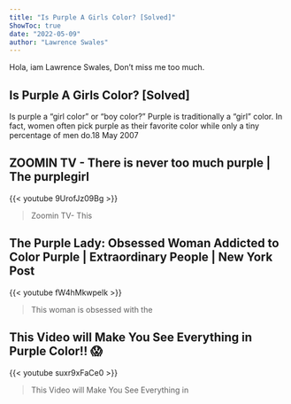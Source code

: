 ```yaml
---
title: "Is Purple A Girls Color? [Solved]"
ShowToc: true 
date: "2022-05-09"
author: "Lawrence Swales" 
---
```


Hola, iam Lawrence Swales, Don’t miss me too much.
## Is Purple A Girls Color? [Solved]
Is purple a “girl color” or “boy color?” Purple is traditionally a “girl” color. In fact, women often pick purple as their favorite color while only a tiny percentage of men do.18 May 2007

## ZOOMIN TV - There is never too much purple | The purplegirl
{{< youtube 9UrofJz09Bg >}}
>Zoomin TV- This 

## The Purple Lady: Obsessed Woman Addicted to Color Purple | Extraordinary People | New York Post
{{< youtube fW4hMkwpelk >}}
>This woman is obsessed with the 

## This Video will Make You See Everything in Purple Color!! 😱
{{< youtube suxr9xFaCe0 >}}
>This Video will Make You See Everything in 

